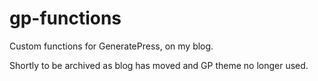 # gp-functions
Custom functions for GeneratePress, on my blog.

Shortly to be archived as blog has moved and GP theme no longer used. 
